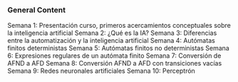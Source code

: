 ### General Content

Semana 1: Presentación curso, primeros acercamientos conceptuales sobre la inteligencia artificial
Semana 2: ¿Qué es la IA?
Semana 3: Diferencias entre la automatización y la inteligencia artificial
Semana 4: Autómatas finitos deterministas
Semana 5: Autómatas finitos no deterministas
Semana 6: Expresiones regulares de un autómata finito
Semana 7: Conversión de AFND a AFD
Semana 8: Conversión AFND a AFD con transiciones vacías
Semana 9: Redes neuronales artificiales
Semana 10: Perceptrón